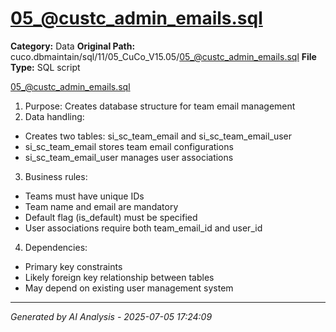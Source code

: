 # 05_@custc_admin_emails.sql

**Category:** Data
**Original Path:** cuco.dbmaintain/sql/11/05_CuCo_V15.05/05_@custc_admin_emails.sql
**File Type:** SQL script

05_@custc_admin_emails.sql
1. Purpose: Creates database structure for team email management
2. Data handling:
- Creates two tables: si_sc_team_email and si_sc_team_email_user
- si_sc_team_email stores team email configurations
- si_sc_team_email_user manages user associations
3. Business rules:
- Teams must have unique IDs
- Team name and email are mandatory
- Default flag (is_default) must be specified
- User associations require both team_email_id and user_id
4. Dependencies:
- Primary key constraints
- Likely foreign key relationship between tables
- May depend on existing user management system

---
*Generated by AI Analysis - 2025-07-05 17:24:09*
